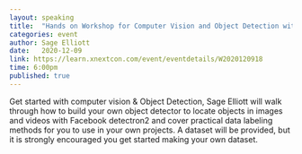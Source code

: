 ```yaml
---
layout: speaking
title:  "Hands on Workshop for Computer Vision and Object Detection with AI Camp"
categories: event
author: Sage Elliott
date:   2020-12-09
link: https://learn.xnextcon.com/event/eventdetails/W2020120918
time: 6:00pm
published: true
---
```


Get started with computer vision & Object Detection, Sage Elliott will walk through how to build your own object detector to locate objects in images and videos with Facebook detectron2 and cover practical data labeling methods for you to use in your own projects.
A dataset will be provided, but it is strongly encouraged you get started making your own dataset.